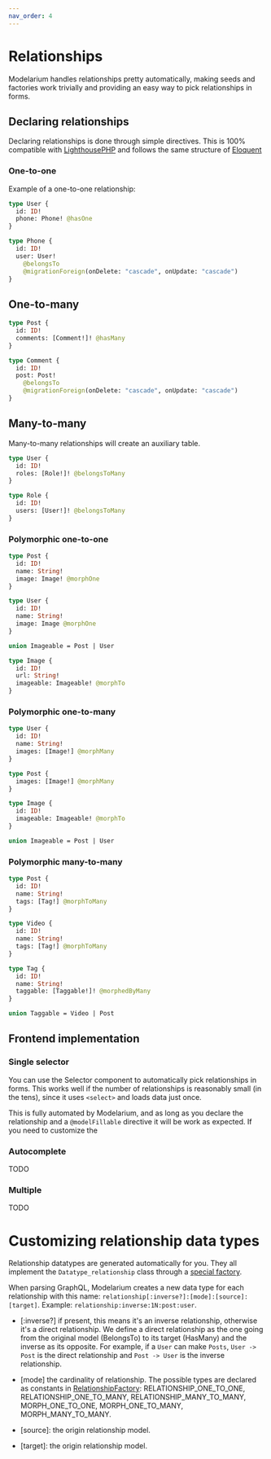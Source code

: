 ```yaml
---
nav_order: 4
---
```


# Relationships

Modelarium handles relationships pretty automatically, making seeds and factories work trivially and providing an easy way to pick relationships in forms.

## Declaring relationships

Declaring relationships is done through simple directives. This is 100% compatible with [LighthousePHP](https://lighthouse-php.com) and follows the same structure of [Eloquent](https://laravel.com/docs/8.x/eloquent-relationships)

### One-to-one

Example of a one-to-one relationship:

```graphql
type User {
  id: ID!
  phone: Phone! @hasOne
}

type Phone {
  id: ID!
  user: User!
    @belongsTo
    @migrationForeign(onDelete: "cascade", onUpdate: "cascade")
}
```

## One-to-many

```graphql
type Post {
  id: ID!
  comments: [Comment!]! @hasMany
}

type Comment {
  id: ID!
  post: Post!
    @belongsTo
    @migrationForeign(onDelete: "cascade", onUpdate: "cascade")
}
```

## Many-to-many

Many-to-many relationships will create an auxiliary table.

```graphql
type User {
  id: ID!
  roles: [Role!]! @belongsToMany
}

type Role {
  id: ID!
  users: [User!]! @belongsToMany
}
```

### Polymorphic one-to-one

```graphql
type Post {
  id: ID!
  name: String!
  image: Image! @morphOne
}

type User {
  id: ID!
  name: String!
  image: Image @morphOne
}

union Imageable = Post | User

type Image {
  id: ID!
  url: String!
  imageable: Imageable! @morphTo
}
```

### Polymorphic one-to-many

```graphql
type User {
  id: ID!
  name: String!
  images: [Image!] @morphMany
}

type Post {
  images: [Image!] @morphMany
}

type Image {
  id: ID!
  imageable: Imageable! @morphTo
}

union Imageable = Post | User
```

### Polymorphic many-to-many

```graphql
type Post {
  id: ID!
  name: String!
  tags: [Tag!] @morphToMany
}

type Video {
  id: ID!
  name: String!
  tags: [Tag!] @morphToMany
}

type Tag {
  id: ID!
  name: String!
  taggable: [Taggable!]! @morphedByMany
}

union Taggable = Video | Post
```

## Frontend implementation

### Single selector

You can use the Selector component to automatically pick relationships in forms. This works well if the number of relationships is reasonably small (in the tens), since it uses `<select>` and loads data just once.

This is fully automated by Modelarium, and as long as you declare the relationship and a `@modelFillable` directive it will be work as expected. If you need to customize the

### Autocomplete

TODO

### Multiple

TODO

# Customizing relationship data types

Relationship datatypes are generated automatically for you. They all implement the `Datatype_relationship` class through a [special factory](https://github.com/Corollarium/modelarium/blob/master/Modelarium/Datatypes/RelationshipFactory.php).

When parsing GraphQL, Modelarium creates a new data type for each relationship with this name: `relationship[:inverse?]:[mode]:[source]:[target]`. Example: `relationship:inverse:1N:post:user`.

- [:inverse?] if present, this means it's an inverse relationship, otherwise it's a direct relationship. We define a direct relationship as the one going from the original model (BelongsTo) to its target (HasMany) and the inverse as its opposite. For example, if a `User` can make `Posts`, `User -> Post` is the direct relationship and `Post -> User` is the inverse relationship.

- [mode] the cardinality of relationship. The possible types are declared as constants in [RelationshipFactory](https://github.com/Corollarium/modelarium/blob/master/Modelarium/Datatypes/RelationshipFactory.php): RELATIONSHIP_ONE_TO_ONE, RELATIONSHIP_ONE_TO_MANY, RELATIONSHIP_MANY_TO_MANY, MORPH_ONE_TO_ONE, MORPH_ONE_TO_MANY, MORPH_MANY_TO_MANY.

- [source]: the origin relationship model.

- [target]: the origin relationship model.
